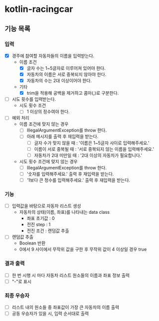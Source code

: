 # kotlin-racingcar

## 기능 목록
### 입력
- [x] 경주에 참여할 자동차들의 이름을 입력받는다.
  - 이름 조건
    - [x] 글자 수는 1~5글자로 이루어져 있어야 한다.
    - [x] 자동차의 이름은 서로 중복되지 않아야 한다.
    - [x] 자동차의 수는 2대 이상이어야 한다.
  - 기타
    - [x] trim을 적용해 공백을 제거하고 콤마(,)로 구분한다.
- [ ] 시도 횟수를 입력받는다.
  - 시도 횟수 조건
    - [ ] 1 이상의 정수여야 한다.
- [ ] 예외 처리
  - 이름 조건에 맞지 않는 경우
    - [ ] IllegalArgumentException를 throw 한다.
    - [ ] 아래 메시지를 출력 후 재입력을 받는다.
      - [ ] 글자 수가 맞지 않을 때 : '이름은 1~5글자 사이로 입력해주세요.'
      - [ ] 이름이 서로 중복될 때 : '서로 중복되지 않는 이름을 입력해주세요.'
      - [ ] 자동차가 2대 미만일 때 : '2대 이상의 자동차가 필요합니다.'
  - 시도 횟수 조건에 맞지 않는 경우
    - [ ] IllegalArgumentException를 throw 한다.
    - [ ] '숫자를 입력해주세요.' 출력 후 재입력을 받는다.
    - [ ] '1보다 큰 정수를 입력해주세요.' 출력 후 재입력을 받는다.

### 기능
- [ ] 입력값을 바탕으로 자동차 리스트 생성
  - 자동차의 상태(이름, 좌표)를 나타내는 data class
    - 좌표 초기값 : 0
    - 전진 step : 1
    - 전진 조건 : 랜덤값 추출
- [ ] 랜덤값 추출
  - Boolean 반환
  - 0에서 9 사이에서 무작위 값을 구한 후 무작위 값이 4 이상일 경우 true

### 결과 출력
- [ ] 한 번 시행 시 마다 자동차 리스트 원소들의 이름과 좌표 정보 출력
- [ ] "-"로 표시

### 최종 우승자
- [ ] 리스트 내의 원소들 중 좌표값이 가장 큰 자동차의 이름 출력
- [ ] 공동 우승자가 있을 시, 입력 순서대로 출력